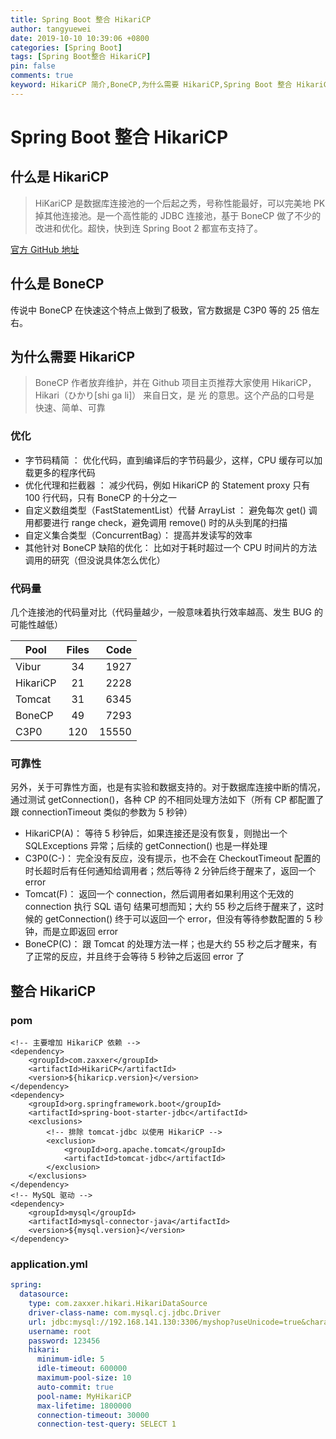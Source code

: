 ```yaml
---
title: Spring Boot 整合 HikariCP
author: tangyuewei
date: 2019-10-10 10:39:06 +0800
categories: [Spring Boot]
tags: [Spring Boot整合 HikariCP]
pin: false
comments: true
keyword: HikariCP 简介,BoneCP,为什么需要 HikariCP,Spring Boot 整合 HikariCP
---
```


# Spring Boot 整合 HikariCP

## 什么是 HikariCP

>HiKariCP 是数据库连接池的一个后起之秀，号称性能最好，可以完美地 PK 掉其他连接池。是一个高性能的 JDBC 连接池，基于 BoneCP 做了不少的改进和优化。超快，快到连 Spring Boot 2 都宣布支持了。

[官方 GitHub 地址](https://github.com/brettwooldridge/HikariCP)

## 什么是 BoneCP

传说中 BoneCP 在快速这个特点上做到了极致，官方数据是 C3P0 等的 25 倍左右。

## 为什么需要 HikariCP

>BoneCP 作者放弃维护，并在 Github 项目主页推荐大家使用 HikariCP，Hikari（ひかり[shi ga li]） 来自日文，是 光 的意思。这个产品的口号是 快速、简单、可靠

### 优化

- 字节码精简 ： 优化代码，直到编译后的字节码最少，这样，CPU 缓存可以加载更多的程序代码
- 优化代理和拦截器 ： 减少代码，例如 HikariCP 的 Statement proxy 只有 100 行代码，只有 BoneCP 的十分之一
- 自定义数组类型（FastStatementList）代替 ArrayList ： 避免每次 get() 调用都要进行 range check，避免调用 remove() 时的从头到尾的扫描
- 自定义集合类型（ConcurrentBag）： 提高并发读写的效率
- 其他针对 BoneCP 缺陷的优化： 比如对于耗时超过一个 CPU 时间片的方法调用的研究（但没说具体怎么优化）

### 代码量

几个连接池的代码量对比（代码量越少，一般意味着执行效率越高、发生 BUG 的可能性越低）

 Pool|Files|Code
 ---|:---:|---:
Vibur|	34|	1927
HikariCP| 21| 2228
Tomcat|	31|	6345
BoneCP|	49|	7293
C3P0| 120| 15550

### 可靠性

另外，关于可靠性方面，也是有实验和数据支持的。对于数据库连接中断的情况，通过测试 getConnection()，各种 CP 的不相同处理方法如下（所有 CP 都配置了跟 connectionTimeout 类似的参数为 5 秒钟）

- HikariCP(A)： 等待 5 秒钟后，如果连接还是没有恢复，则抛出一个 SQLExceptions 异常；后续的 getConnection() 也是一样处理
- C3P0(C-)： 完全没有反应，没有提示，也不会在 CheckoutTimeout 配置的时长超时后有任何通知给调用者；然后等待 2 分钟后终于醒来了，返回一个 error
- Tomcat(F)： 返回一个 connection，然后调用者如果利用这个无效的 connection 执行 SQL 语句 结果可想而知；大约 55 秒之后终于醒来了，这时候的 getConnection() 终于可以返回一个 error，但没有等待参数配置的 5 秒钟，而是立即返回 error
- BoneCP(C)： 跟 Tomcat 的处理方法一样；也是大约 55 秒之后才醒来，有了正常的反应，并且终于会等待 5 秒钟之后返回 error 了

## 整合 HikariCP
### pom

```
<!-- 主要增加 HikariCP 依赖 -->
<dependency>
    <groupId>com.zaxxer</groupId>
    <artifactId>HikariCP</artifactId>
    <version>${hikaricp.version}</version>
</dependency>
<dependency>
    <groupId>org.springframework.boot</groupId>
    <artifactId>spring-boot-starter-jdbc</artifactId>
    <exclusions>
        <!-- 排除 tomcat-jdbc 以使用 HikariCP -->
        <exclusion>
            <groupId>org.apache.tomcat</groupId>
            <artifactId>tomcat-jdbc</artifactId>
        </exclusion>
    </exclusions>
</dependency>
<!-- MySQL 驱动 -->
<dependency>
    <groupId>mysql</groupId>
    <artifactId>mysql-connector-java</artifactId>
    <version>${mysql.version}</version>
</dependency>
```
### application.yml

```yaml
spring:
  datasource:
    type: com.zaxxer.hikari.HikariDataSource
    driver-class-name: com.mysql.cj.jdbc.Driver
    url: jdbc:mysql://192.168.141.130:3306/myshop?useUnicode=true&characterEncoding=utf-8&useSSL=false
    username: root
    password: 123456
    hikari:
      minimum-idle: 5
      idle-timeout: 600000
      maximum-pool-size: 10
      auto-commit: true
      pool-name: MyHikariCP
      max-lifetime: 1800000
      connection-timeout: 30000
      connection-test-query: SELECT 1
```
